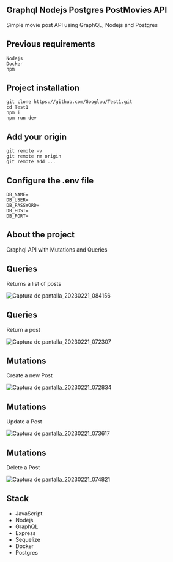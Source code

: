 ## Graphql Nodejs Postgres PostMovies API

Simple movie post API using GraphQL, Nodejs and Postgres

## Previous requirements

```
Nodejs
Docker
npm
```

## Project installation

```
git clone https://github.com/Googluu/Test1.git
cd Test1
npm i
npm run dev
```

## Add your origin

```
git remote -v
git remote rm origin
git remote add ...
```

## Configure the .env file

```
DB_NAME=
DB_USER=
DB_PASSWORD=
DB_HOST=
DB_PORT=
```

## About the project

Graphql API with Mutations and Queries

## Queries

Returns a list of posts

![Captura de pantalla_20230221_084156](https://user-images.githubusercontent.com/99292913/220361702-1d7be310-02fc-4898-ab57-8a78f67849bb.png)

## Queries

Return a post

![Captura de pantalla_20230221_072307](https://user-images.githubusercontent.com/99292913/220344060-5420cd5e-8400-425b-928d-15735f4ab3ad.png)

## Mutations

Create a new Post

![Captura de pantalla_20230221_072834](https://user-images.githubusercontent.com/99292913/220345159-f0e20948-8487-42fd-85cf-cb8c64f22617.png)

## Mutations

Update a Post

![Captura de pantalla_20230221_073617](https://user-images.githubusercontent.com/99292913/220346661-9a6b0fc3-97fb-41a1-ae27-69c8e9ec2909.png)

## Mutations

Delete a Post

![Captura de pantalla_20230221_074821](https://user-images.githubusercontent.com/99292913/220348857-2c98c08c-7b8d-4fa1-87d0-a9b1e3f5ec8c.png)

## Stack

- JavaScript
- Nodejs
- GraphQL
- Express
- Sequelize
- Docker
- Postgres
